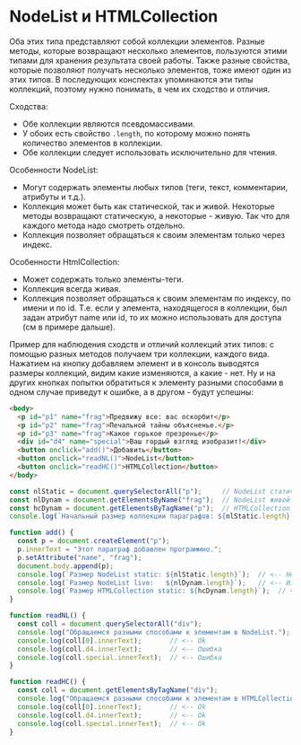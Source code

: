 

# NodeList и HTMLCollection

Оба этих типа представляют собой коллекции элементов. Разные методы, которые возвращают несколько элементов, пользуются этими типами для хранения результата своей работы. Также разные свойства, которые позволяют получать несколько элементов, тоже имеют один из этих типов. В последующих конспектах упоминаются эти типы коллекций, поэтому нужно понимать, в чем их сходство и отличия.

Сходства:

* Обе коллекции являются псевдомассивами.
* У обоих есть свойство `.length`, по которому можно понять количество элементов в коллекции.
* Обе коллекции следует использовать исключительно для чтения.

Особенности NodeList:

* Могут содержать элементы любых типов (теги, текст, комментарии, атрибуты и т.д.).
* Коллекция может быть как статической, так и живой. Некоторые методы возвращают статическую, а некоторые - живую. Так что для каждого метода надо смотреть отдельно.
* Коллекция позволяет обращаться к своим элементам только через индекс.

Особенности HtmlCollection:

* Может содержать только элементы-теги.
* Коллекция всегда живая.
* Коллекция позволяет обращаться к своим элементам по индексу, по имени и по id. Т.е. если у элемента, находящегося в коллекции, был задан атрибут name или id, то их можно использовать для доступа (см в примере дальше).

Пример для наблюдения сходств и отличий коллекций этих типов: с помощью разных методов получаем три коллекции, каждого вида. Нажатием на кнопку добавляем элемент и в консоль выводятся размеры коллекций, видим какие изменяются, а какие - нет. Ну и на других кнопках попытки обратиться к элементу разными способами в одном случае приведут к ошибке, а в другом - будут успешны:

```html
<body>
  <p id="p1" name="frag">Предвижу все: вас оскорбит</p>
  <p id="p2" name="frag">Печальной тайны объясненье.</p>
  <p id="p3" name="frag">Какое горькое презренье</p>
  <div id="d4" name="special">Ваш гордый взгляд изобразит!</div>
  <button onclick="add()">Добавить</button>
  <button onclick="readNL()">NodeList</button>
  <button onclick="readHC()">HTMLCollection</button>
</body>
```

```javascript
const nlStatic = document.querySelectorAll("p");     // NodeList статический
const nlDynam = document.getElementsByName("frag");  // NodeList живой
const hcDynam = document.getElementsByTagName("p");  // HTMLCollection живая
console.log(`Начальный размер коллекции параграфов: ${nlStatic.length}`);

function add() {
  const p = document.createElement("p");
  p.innerText = "Этот параграф добавлен программно.";
  p.setAttribute("name", "frag");
  document.body.append(p);
  console.log(`Размер NodeList static: ${nlStatic.length}`);  // <-- Не будет меняться.
  console.log(`Размер NodeList live:   ${nlDynam.length}`);   // <-- Изменится.
  console.log(`Размер HTMLCollection static: ${hcDynam.length}`);  // <-- Изменится.
}

function readNL() {
  const coll = document.querySelectorAll("div");
  console.log("Обращаемся разными способами к элементам в NodeList.");
  console.log(coll[0].innerText);       // <-- Ok
  console.log(coll.d4.innerText);       // <-- Ошибка
  console.log(coll.special.innerText);  // <-- Ошибка
}

function readHC() {
  const coll = document.getElementsByTagName("div");
  console.log("Обращаемся разными способами к элементам в HTMLCollection.");
  console.log(coll[0].innerText);       // <-- Ok
  console.log(coll.d4.innerText);       // <-- Ok
  console.log(coll.special.innerText);  // <-- Ok
}
```


